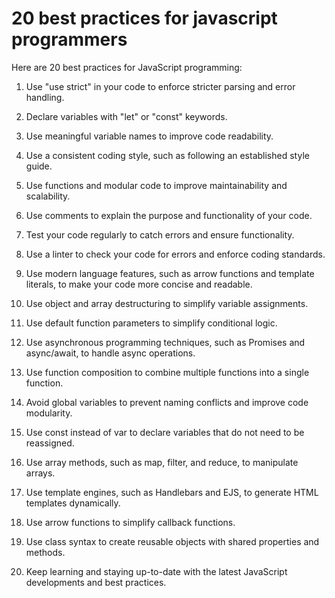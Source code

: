 # 20 best practices for javascript programmers

Here are 20 best practices for JavaScript programming:

1. Use "use strict" in your code to enforce stricter parsing and error handling.
    
2. Declare variables with "let" or "const" keywords.
    
3. Use meaningful variable names to improve code readability.
    
4. Use a consistent coding style, such as following an established style guide.
    
5. Use functions and modular code to improve maintainability and scalability.
    
6. Use comments to explain the purpose and functionality of your code.
    
7. Test your code regularly to catch errors and ensure functionality.
    
8. Use a linter to check your code for errors and enforce coding standards.
    
9. Use modern language features, such as arrow functions and template literals, to make your code more concise and readable.
    
10. Use object and array destructuring to simplify variable assignments.
    
11. Use default function parameters to simplify conditional logic.
    
12. Use asynchronous programming techniques, such as Promises and async/await, to handle async operations.
    
13. Use function composition to combine multiple functions into a single function.
    
14. Avoid global variables to prevent naming conflicts and improve code modularity.
    
15. Use const instead of var to declare variables that do not need to be reassigned.
    
16. Use array methods, such as map, filter, and reduce, to manipulate arrays.
    
17. Use template engines, such as Handlebars and EJS, to generate HTML templates dynamically.
    
18. Use arrow functions to simplify callback functions.
    
19. Use class syntax to create reusable objects with shared properties and methods.
    
20. Keep learning and staying up-to-date with the latest JavaScript developments and best practices.